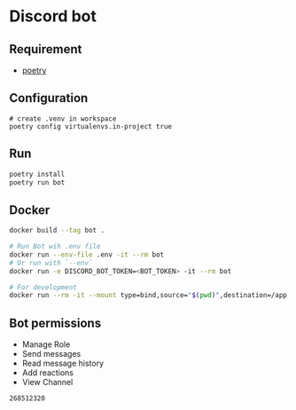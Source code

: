 # Discord bot

## Requirement

- [poetry](https://github.com/python-poetry/poetry)

## Configuration

```console
# create .venv in workspace
poetry config virtualenvs.in-project true
```

## Run

```sh
poetry install
poetry run bot
```

## Docker

```sh
docker build --tag bot .

# Run Bot wih .env file
docker run --env-file .env -it --rm bot
# Or run with `--env`
docker run -e DISCORD_BOT_TOKEN=<BOT_TOKEN> -it --rm bot

# For development
docker run --rm -it --mount type=bind,source="$(pwd)",destination=/app --env-file .env bot bash
```

## Bot permissions

- Manage Role
- Send messages
- Read message history
- Add reactions
- View Channel

```text
268512320
```
